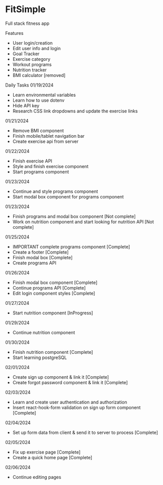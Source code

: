 # FitSimple

Full stack fitness app

Features

- User login/creation
- Edit user info and login
- Goal Tracker
- Exercise category
- Workout programs
- Nutrition tracker
- BMI calculator [removed]

Daily Tasks
01/19/2024

- Learn environmental variables
- Learn how to use dotenv
- Hide API key
- Research CSS link dropdowns and update the exercise links

01/21/2024

- Remove BMI component
- Finish mobile/tablet navigation bar
- Create exercise api from server

01/22/2024

- Finish exercise API
- Style and finish exercise component
- Start programs component

01/23/2024

- Continue and style programs component
- Start modal box component for programs component

01/23/2024

- Finish programs and modal box component [Not complete]
- Work on nutrition component and start looking for nutrition API [Not complete]

01/25/2024

- IMPORTANT complete programs component [Complete]
- Create a footer [Complete]
- Finish modal box [Complete]
- Create programs API

01/26/2024

- Finish modal box component [Complete]
- Continue programs API [Complete]
- Edit login component styles [Complete]

01/27/2024

- Start nutrition component [InProgress]

01/29/2024

- Continue nutrition component

01/30/2024

- Finish nutrition component [Complete]
- Start learning postgreSQL

02/01/2024

- Create sign up component & link it [Complete]
- Create forgot password component & link it [Complete]

02/03/2024

- Learn and create user authentication and authorization
- Insert react-hook-form validation on sign up form component [Complete]

02/04/2024

- Set up form data from client & send it to server to process [Complete]

02/05/2024

- Fix up exercise page [Complete]
- Create a quick home page [Complete]

02/06/2024

- Continue editing pages
